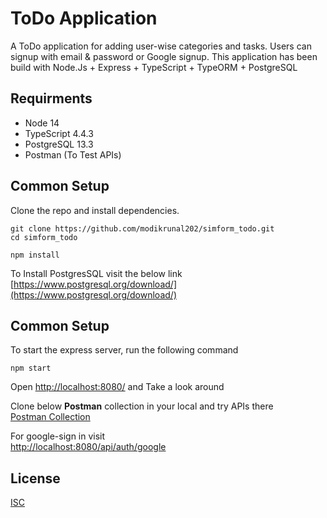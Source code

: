 # ToDo Application

A ToDo application for adding user-wise categories and tasks. Users can signup with email & password or Google signup. This application has been build with Node.Js + Express + TypeScript + TypeORM + PostgreSQL

## Requirments
- Node 14
- TypeScript 4.4.3
- PostgreSQL 13.3
- Postman (To Test APIs)

## Common Setup
Clone the repo and install dependencies.

```
git clone https://github.com/modikrunal202/simform_todo.git
cd simform_todo
```
```
npm install
```
To Install PostgresSQL visit the below link \
[https://www.postgresql.org/download/](https://www.postgresql.org/download/)

## Common Setup
To start the express server, run the following command
```
npm start
```
Open [http://localhost:8080/](http://localhost:8080/) and Take a look around

Clone below **Postman** collection in your local and try APIs there \
[Postman Collection](https://www.getpostman.com/collections/5b1fead6ff1a55dbc4ac)

For google-sign in visit \
[http://localhost:8080/api/auth/google](http://localhost:8080/api/auth/google)

## License
[ISC](https://choosealicense.com/licenses/isc/)